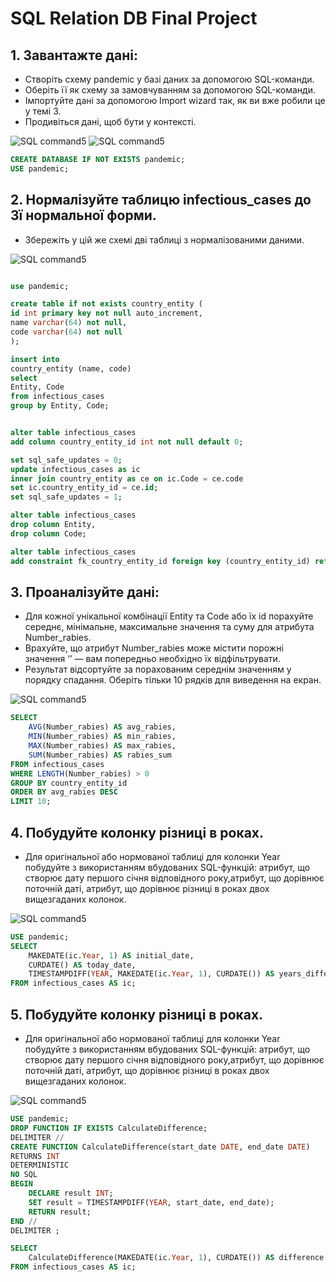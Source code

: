 # SQL Relation DB Final Project

## 1. Завантажте дані:
* Створіть схему pandemic у базі даних за допомогою SQL-команди.
* Оберіть її як схему за замовчуванням за допомогою SQL-команди.
* Імпортуйте дані за допомогою Import wizard так, як ви вже робили це у темі 3.
* Продивіться дані, щоб бути у контексті. 

![SQL command5](1.png)
![SQL command5](1-2.png)

```sql
CREATE DATABASE IF NOT EXISTS pandemic;
USE pandemic;
```


## 2. Нормалізуйте таблицю infectious_cases до 3ї нормальної форми.
* Збережіть у цій же схемі дві таблиці з нормалізованими даними.

![SQL command5](2.png)

```sql

use pandemic;

create table if not exists country_entity (
id int primary key not null auto_increment,
name varchar(64) not null,
code varchar(64) not null
);

insert into
country_entity (name, code)
select
Entity, Code
from infectious_cases
group by Entity, Code;


alter table infectious_cases
add column country_entity_id int not null default 0;

set sql_safe_updates = 0;
update infectious_cases as ic
inner join country_entity as ce on ic.Code = ce.code
set ic.country_entity_id = ce.id;
set sql_safe_updates = 1;

alter table infectious_cases
drop column Entity,
drop column Code;

alter table infectious_cases
add constraint fk_country_entity_id foreign key (country_entity_id) references country_entity(id);
```


## 3. Проаналізуйте дані: 
* Для кожної унікальної комбінації Entity та Code або їх id порахуйте середнє, мінімальне, максимальне значення та суму для атрибута Number_rabies. 
* Врахуйте, що атрибут Number_rabies може містити порожні значення ‘’ — вам попередньо необхідно їх відфільтрувати.
* Результат відсортуйте за порахованим середнім значенням у порядку спадання. Оберіть тільки 10 рядків для виведення на екран.

![SQL command5](3.png)

```sql
SELECT 
	AVG(Number_rabies) AS avg_rabies, 
    MIN(Number_rabies) AS min_rabies, 
    MAX(Number_rabies) AS max_rabies, 
    SUM(Number_rabies) AS rabies_sum
FROM infectious_cases
WHERE LENGTH(Number_rabies) > 0
GROUP BY country_entity_id 
ORDER BY avg_rabies DESC
LIMIT 10;
```

## 4. Побудуйте колонку різниці в роках. 
* Для оригінальної або нормованої таблиці для колонки Year побудуйте з використанням вбудованих SQL-функцій: атрибут, що створює дату першого січня відповідного року,атрибут, що дорівнює поточній даті, атрибут, що дорівнює різниці в роках двох вищезгаданих колонок.

![SQL command5](4.png)

```sql
USE pandemic; 
SELECT
	MAKEDATE(ic.Year, 1) AS initial_date,
	CURDATE() AS today_date,
    TIMESTAMPDIFF(YEAR, MAKEDATE(ic.Year, 1), CURDATE()) AS years_difference
FROM infectious_cases AS ic;
```

## 5. Побудуйте колонку різниці в роках. 
* Для оригінальної або нормованої таблиці для колонки Year побудуйте з використанням вбудованих SQL-функцій: атрибут, що створює дату першого січня відповідного року,атрибут, що дорівнює поточній даті, атрибут, що дорівнює різниці в роках двох вищезгаданих колонок.

![SQL command5](5.png)

```sql
USE pandemic; 
DROP FUNCTION IF EXISTS CalculateDifference;
DELIMITER //
CREATE FUNCTION CalculateDifference(start_date DATE, end_date DATE)
RETURNS INT
DETERMINISTIC 
NO SQL
BEGIN
    DECLARE result INT;
    SET result = TIMESTAMPDIFF(YEAR, start_date, end_date);
    RETURN result;
END //
DELIMITER ;

SELECT 
	CalculateDifference(MAKEDATE(ic.Year, 1), CURDATE()) AS difference
FROM infectious_cases AS ic;
```